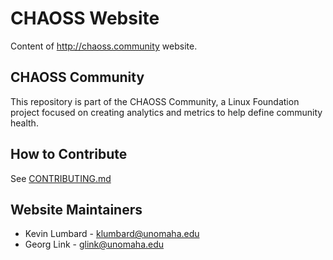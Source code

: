 # CHAOSS Website
Content of http://chaoss.community website.

## CHAOSS Community
This repository is part of the CHAOSS Community, a Linux Foundation project focused on creating analytics and metrics to help define community health.

## How to Contribute
See [CONTRIBUTING.md](CONTRIBUTING.md)

## Website Maintainers
* Kevin Lumbard - klumbard@unomaha.edu
* Georg Link - glink@unomaha.edu
